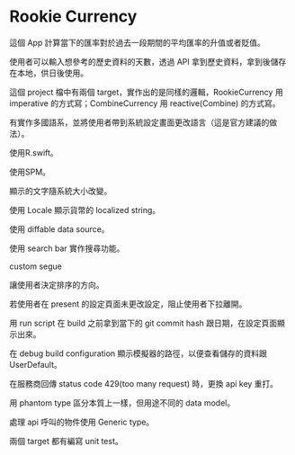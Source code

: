 #  Rookie Currency

這個 App 計算當下的匯率對於過去一段期間的平均匯率的升值或者貶值。

使用者可以輸入想參考的歷史資料的天數，透過 API 拿到歷史資料，拿到後儲存在本地，供日後使用。

這個 project 檔中有兩個 target，實作出的是同樣的邏輯，RookieCurrency 用 imperative 的方式寫；CombineCurrency 用 reactive(Combine) 的方式寫。

有實作多國語系，並將使用者帶到系統設定畫面更改語言（這是官方建議的做法）。

使用R.swift。

使用SPM。

顯示的文字隨系統大小改變。

使用 Locale 顯示貨幣的 localized string。

使用 diffable data source。

使用 search bar 實作搜尋功能。

custom segue

讓使用者決定排序的方向。

若使用者在 present 的設定頁面未更改設定，阻止使用者下拉離開。

用 run script 在 build 之前拿到當下的 git commit hash 跟日期，在設定頁面顯示出來。

在 debug build configuration 顯示模擬器的路徑，以便查看儲存的資料跟 UserDefault。

在服務商回傳 status code 429(too many request) 時，更換 api key 重打。 

用 phantom type 區分本質上一樣，但用途不同的 data model。

處理 api 呼叫的物件使用 Generic type。

兩個 target 都有編寫 unit test。
